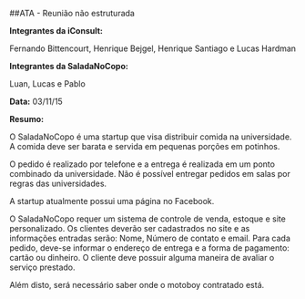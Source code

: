 ##ATA - Reunião não estruturada

**Integrantes da iConsult:**

Fernando Bittencourt, Henrique Bejgel, Henrique Santiago e Lucas Hardman

**Integrantes da SaladaNoCopo:**

Luan, Lucas e Pablo

**Data:** 03/11/15

**Resumo:**

O SaladaNoCopo é uma startup que visa distribuir comida na universidade. A comida deve ser barata e servida em pequenas porções em potinhos.

O pedido é realizado por telefone e a entrega é realizada em um ponto combinado da universidade. Não é possível entregar pedidos em salas por regras das universidades.

A startup atualmente possui uma página no Facebook.

O SaladaNoCopo requer um sistema de controle de venda, estoque e site personalizado.
Os clientes deverão ser cadastrados no site e as informações entradas serão: Nome, Número de contato e email. Para cada pedido, deve-se informar o endereço de entrega e a forma de pagamento: cartão ou dinheiro. O cliente deve possuir alguma maneira de avaliar o serviço prestado.

Além disto, será necessário saber onde o motoboy contratado está.
